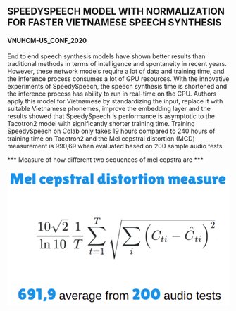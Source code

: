 ## SPEEDYSPEECH MODEL WITH NORMALIZATION FOR FASTER VIETNAMESE SPEECH SYNTHESIS

#### VNUHCM-US_CONF_2020

End to end speech synthesis models have shown better results than traditional methods in terms of intelligence and spontaneity in recent years. However, these network models require a lot of data and training time, and the inference process consumes a lot of GPU resources. With the innovative experiments of SpeedySpeech, the speech synthesis time is shortened and the inference process has ability to run in real-time on the CPU. Authors apply this model for Vietnamese by standardizing the input, replace it with suitable Vietnamese phonemes, improve the embedding layer and the results showed that SpeedySpeech ‘s performance is asymptotic to the Tacotron2 model with significantly shorter training time. Training SpeedySpeech on Colab only takes 19 hours compared to 240 hours of training time on Tacotron2 and the Mel cepstral distortion (MCD) measurement is 990,69 when evaluated based on 200 sample audio tests.

*** Measure of how different two sequences of mel cepstra are ***

![Alt text](Result.png?raw=true)
